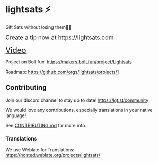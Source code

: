 # lightsats ⚡

Gift Sats without losing them✌🏼

<font size="4">Create a tip now at https://lightsats.com</font>

<font size="5">[Video](https://www.youtube.com/watch?v=hX58ynrSNW8&feature=youtu.be)</font>

Project on Bolt fun: https://makers.bolt.fun/project/Lightsats

Roadmap: https://github.com/orgs/lightsats/projects/1

## Contributing

Join our discord channel to stay up to date! https://lgt.st/community

We would love any contributions, especially translations in your native language!

See [CONTRIBUTING.md](CONTRIBUTING.md) for more info.

### Translations

We use Weblate for Translations: https://hosted.weblate.org/projects/lightsats/
